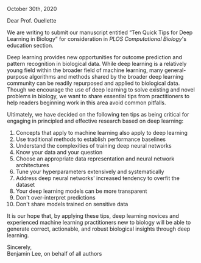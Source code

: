 October 30th, 2020

Dear Prof. Ouellette

We are writing to submit our manuscript entitled “Ten Quick Tips for Deep Learning in Biology” for consideration in _PLOS Computational Biology_'s education section.

Deep learning provides new opportunities for outcome prediction and pattern recognition in biological data.
While deep learning is a relatively young field within the broader field of machine learning, many general-purpose algorithms and methods shared by the broader deep learning community can be readily repurposed and applied to biological data.
Though we encourage the use of deep learning to solve existing and novel problems in biology, we want to share essential tips from practitioners to help readers beginning work in this area avoid common pitfalls.

Ultimately, we have decided on the following ten tips as being critical for engaging in principled and effective research based on deep learning:

<!-- Update these one last time before submitting! -->

1. Concepts that apply to machine learning also apply to deep learning
2. Use traditional methods to establish performance baselines
3. Understand the complexities of training deep neural networks
4. Know your data and your question
5. Choose an appropriate data representation and neural network architectures
6. Tune your hyperparameters extensively and systematically
7. Address deep neural networks' increased tendency to overfit the dataset
8. Your deep learning models can be more transparent
9. Don't over-interpret predictions
10. Don't share models trained on sensitive data

It is our hope that, by applying these tips, deep learning novices and experienced machine learning practitioners new to biology will be able to generate correct, actionable, and robust biological insights through deep learning.

Sincerely,  
Benjamin Lee, on behalf of all authors
